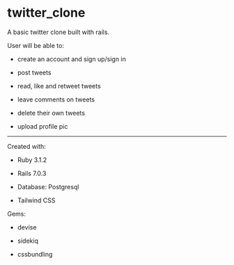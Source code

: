 # twitter_clone

A basic twitter clone built with rails.

User will be able to:

* create an account and sign up/sign in

* post tweets

* read, like and retweet tweets

* leave comments on tweets

* delete their own tweets

* upload profile pic 

----------------------------------------

Created with:

* Ruby 3.1.2

* Rails 7.0.3

* Database: Postgresql 

* Tailwind CSS


Gems:

* devise

* sidekiq

* cssbundling

